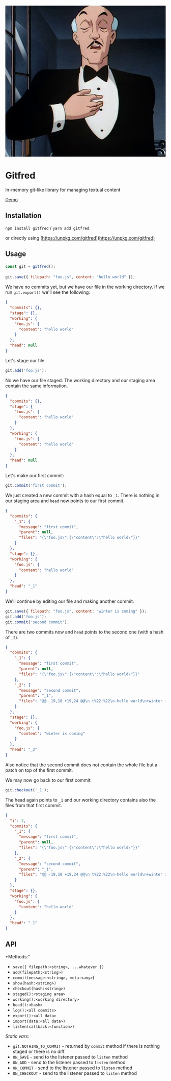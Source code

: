 ![Gitfred](./alfred.png)

# Gitfred

In-memory git-like library for managing textual content

[Demo](https://demoit.app/e/ZLXBJMGKxiP)

## Installation

`npm install gitfred` / `yarn add gitfred`

or directly using [https://unpkg.com/gitfred](https://unpkg.com/gitfred)

## Usage

```js
const git = gitfred();

git.save({ filepath: "foo.js", content: "hello world" });
```

We have no commits yet, but we have our file in the working directory. If we run `git.export()` we'll see the following:

```json
{
  "commits": {},
  "stage": {},
  "working": {
    "foo.js": {
      "content": "hello world"
    }
  },
  "head": null
}
```

Let's stage our file.

```js
git.add('foo.js');
```

No we have our file staged. The working directory and our staging area contain the same information.

```json
{
  "commits": {},
  "stage": {
    "foo.js": {
      "content": "hello world"
    }
  },
  "working": {
    "foo.js": {
      "content": "hello world"
    }
  },
  "head": null
}
```

Let's make our first commit:

```js
git.commit('first commit');
```

We just created a new commit with a hash equal to `_1`. There is nothing in our staging area and `head` now points to our first commit.

```json
{
  "commits": {
    "_1": {
      "message": "first commit",
      "parent": null,
      "files": "{\"foo.js\":{\"content\":\"hello world\"}}"
    }
  },
  "stage": {},
  "working": {
    "foo.js": {
      "content": "hello world"
    }
  },
  "head": "_1"
}
```

We'll continue by editing our file and making another commit.

```js
git.save({ filepath: "foo.js", content: "winter is coming" });
git.add('foo.js');
git.commit('second commit');
```

There are two commits now and `head` points to the second one (with a hash of `_2`).

```json
{
  "commits": {
    "_1": {
      "message": "first commit",
      "parent": null,
      "files": "{\"foo.js\":{\"content\":\"hello world\"}}"
    },
    "_2": {
      "message": "second commit",
      "parent": "_1",
      "files": "@@ -19,18 +19,24 @@\n t%22:%22\n-hello world\n+winter is coming\n %22%7D%7D\n"
    }
  },
  "stage": {},
  "working": {
    "foo.js": {
      "content": "winter is coming"
    }
  },
  "head": "_2"
}
```

Also notice that the second commit does not contain the whole file but a patch on top of the first commit.

We may now go back to our first commit:

```js
git.checkout('_1');
```

The head again points to `_1` and our working directory contains also the files from that first commit.

```json
{
  "i": 2,
  "commits": {
    "_1": {
      "message": "first commit",
      "parent": null,
      "files": "{\"foo.js\":{\"content\":\"hello world\"}}"
    },
    "_2": {
      "message": "second commit",
      "parent": "_1",
      "files": "@@ -19,18 +19,24 @@\n t%22:%22\n-hello world\n+winter is coming\n %22%7D%7D\n"
    }
  },
  "stage": {},
  "working": {
    "foo.js": {
      "content": "hello world"
    }
  },
  "head": "_1"
}
```

## API

*Methods:"

* `save({ filepath:<string>, ...whatever })`
* `add(filepath:<string>)`
* `commit(message:<string>, meta:<any>`)`
* `show(hash:<string>)`
* `checkout(hash:<string>)`
* `staged():<staging area>`
* `working():<working directory>`
* `head():<hash>`
* `log():<all commits>`
* `export():<all data>`
* `import(data:<all data>)`
* `listen(callback:<function>)`

*Static vars:*

* `git.NOTHING_TO_COMMIT` - returned by `commit` method if there is nothing staged or there is no diff.
* `ON_SAVE` - send to the listener passed to `listen` method
* `ON_ADD` - send to the listener passed to `listen` method
* `ON_COMMIT` - send to the listener passed to `listen` method
* `ON_CHECKOUT` - send to the listener passed to `listen` method
